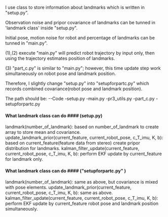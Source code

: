 I use class to store information about landmarks which is written in "setup.py".

Observation noise and pripor covariance of landmarks can be tunned in 'landmark class' inside "setup.py".

Initial pose, motion noise for robot and percentage of landmarks can be tunned in "main.py".

(1),(2) execute "main.py" will predict robot trajectory by input only, then using the trajectory estimates position of landmarks.

(3) "part_c.py" is similar to "main.py"; however, this time update step work simultaneously on robot pose and landmark position.

Therefore, I slightly change "setup.py" into "setupforpartc.py" which records combined covariance(robot pose and landmark position).

The path should be:
--Code
-setup.py
-main.py
-pr3_utils.py
-part_c.py
-setupforpartc.py

#### What landmark class can do #### (setup.py)
landmark(number_of_landmark): based on number_of_landmark to create array to store mean and covariance.
update_landmark_prior(current_feature, current_robot_pose, c_T_imu, K, b): based on current_feature(feature data from stereo) create pripor distribution for landmarks.
kalman_filter_update(current_feature, current_robot_pose, c_T_imu, K, b): perform EKF update by current_feature for landmark only.

#### What landmark class can do #### ("setupforpartc.py" )
landmark(number_of_landmark): same as above, but covariance is mixed with pose elements.
update_landmark_prior(current_feature, current_robot_pose, c_T_imu, K, b): same as above.
kalman_filter_update(current_feature, current_robot_pose, c_T_imu, K, b): perform EKF update by current_feature robot pose and landmark position simultaneously.